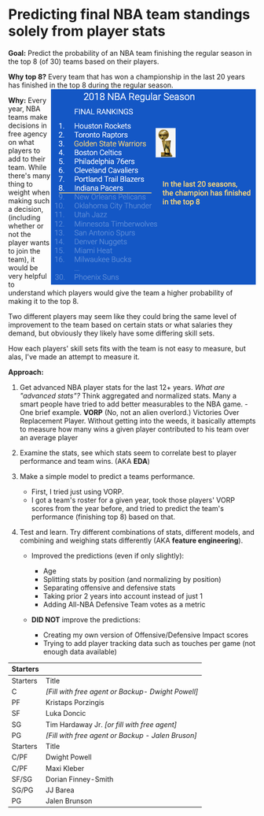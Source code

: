# Predicting final NBA team standings solely from player stats

**Goal:** Predict the probability of an NBA team finishing the regular season in the top 8 (of 30) teams based on their players.


**Why top 8?** Every team that has won a championship in the last 20 years has finished in the top 8 during the regular season.  <img align="right" src="https://github.com/dmacUT/nba-final4-projections/blob/master/images/top8.png">


**Why:** Every year, NBA teams make decisions in free agency on what players to add to their team. While there's many thing to weight when making such a decision, (including whether or not the player wants to join the team), it would be very helpful to understand which players would give the team a higher probability of making it to the top 8. 

Two different players may seem like they could bring the same level of improvement to the team based on certain stats or what salaries they demand, but obviously they likely have some differing skill sets.   

How each players' skill sets fits with the team is not easy to measure, but alas, I've made an attempt to measure it.

**Approach:**

1. Get advanced NBA player stats for the last 12+ years.
    *What are "advanced stats"?* Think aggregated and normalized stats. Many a smart people have tried to add better measurables to the NBA game.
        - One brief example. **VORP** (No, not an alien overlord.) Victories Over Replacement Player. 
        Without getting into the weeds, it basically attempts to measure how many wins a given player contributed to his team over an average player




2. Examine the stats, see which stats seem to correlate best to player performance and team wins. (AKA **EDA**)

3. Make a simple model to predict a teams performance. 
    - First, I tried just using VORP.
    - I got a team's roster for a given year, took those players' VORP scores from the year before, and tried to predict the team's performance (finishing top 8) based on that.

4. Test and learn. Try different combinations of stats, different models, and combining and weighing stats differently (AKA **feature engineering**).
    - Improved the predictions (even if only slightly):
        - Age 
        - Splitting stats by position (and normalizing by position)
        - Separating offensive and defensive stats
        - Taking prior 2 years into account instead of just 1
        - Adding All-NBA Defensive Team votes as a metric

    - **DID NOT** improve the predictions:
        - Creating my own version of Offensive/Defensive Impact scores
        - Trying to add player tracking data such as touches per game (not enough data available)







| Starters | |
| ----------- | ----------- |
| Starters | Title |
| C | *[Fill with free agent or Backup- Dwight Powell]* |
| PF | Kristaps Porzingis |
| SF | Luka Doncic|
| SG | Tim Hardaway Jr. *[or fill with free agent]* |
| PG | *[Fill with free agent or Backup - Jalen Bruson]* |
| Starters | Title |
| C/PF | Dwight Powell |
| C/PF | Maxi Kleber |
| SF/SG | Dorian Finney-Smith|
| SG/PG | JJ Barea |
| PG | Jalen Brunson |



